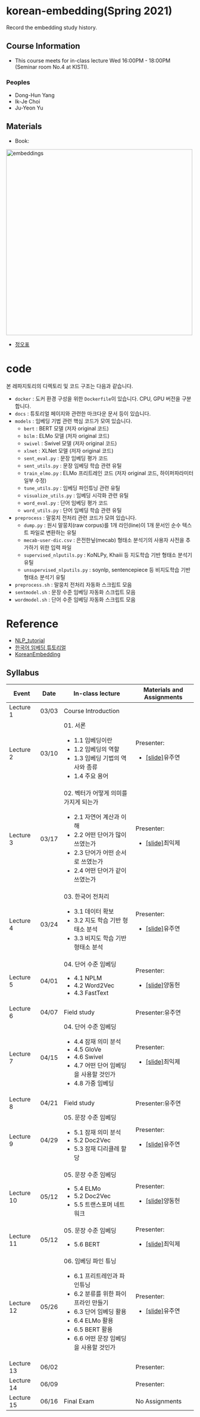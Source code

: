 # korean-embedding(Spring 2021)
Record the embedding study history.

## Course Information
- This course meets for in-class lecture Wed 16:00PM - 18:00PM (Seminar room No.4 at KISTI).

### Peoples
- Dong-Hun Yang
- Ik-Je Choi
- Ju-Yeon Yu

## Materials
- Book: 

<a href="http://www.yes24.com/Product/Goods/78569687"><img src="https://i.imgur.com/j03ENCc.jpg" width="500px" title="embeddings" /></a>

- [정오표](https://ratsgo.github.io/embedding/notice.html)

# code

본 레파지토리의 디렉토리 및 코드 구조는 다음과 같습니다.

- `docker` : 도커 환경 구성을 위한 `Dockerfile`이 있습니다. CPU, GPU 버전을 구분합니다.
- `docs` : 튜토리얼 페이지와 관련한 마크다운 문서 등이 있습니다.
- `models` : 임베딩 기법 관련 핵심 코드가 모여 있습니다.
  - `bert` : BERT 모델 (저자 original 코드)
  - `bilm` : ELMo 모델 (저자 original 코드)
  - `swivel` : Swivel 모델 (저자 original 코드)
  - `xlnet` : XLNet 모델 (저자 original 코드)
  - `sent_eval.py` : 문장 임베딩 평가 코드
  - `sent_utils.py` : 문장 임베딩 학습 관련 유틸
  - `train_elmo.py` : ELMo 프리트레인 코드 (저자 original 코드, 하이퍼파라미터 일부 수정)
  - `tune_utils.py` : 임베딩 파인튜닝 관련 유틸
  - `visualize_utils.py` : 임베딩 시각화 관련 유틸
  - `word_eval.py` : 단어 임베딩 평가 코드
  - `word_utils.py` : 단어 임베딩 학습 관련 유틸
- `preprocess` : 말뭉치 전처리 관련 코드가 모여 있습니다.
  - `dump.py` : 원시 말뭉치(raw corpus)를 1개 라인(line)이 1개 문서인 순수 텍스트 파일로 변환하는 유틸
  - `mecab-user-dic.csv` : 은전한닢(mecab) 형태소 분석기의 사용자 사전을 추가하기 위한 입력 파일
  - `supervised_nlputils.py` : KoNLPy, Khaiii 등 지도학습 기반 형태소 분석기 유틸
  - `unsupervised_nlputils.py` : soynlp, sentencepiece 등 비지도학습 기반 형태소 분석기 유틸
- `preprocess.sh` : 말뭉치 전처리 자동화 스크립트 모음
- `sentmodel.sh` : 문장 수준 임베딩 자동화 스크립트 모음
- `wordmodel.sh` : 단어 수준 임베딩 자동화 스크립트 모음


# Reference
- [NLP_tutorial](https://github.com/graykode/nlp-tutorial?files=1')
- [한국어 임베딩 튜토리얼](https://ratsgo.github.io/embedding/)
- [KoreanEmbedding](https://github.com/jinmang2/KoreanEmbedding)

## Syllabus
|Event|Date|In-class lecture|Materials and Assignments|
|---------|----|-------------|------------|
|Lecture 1|03/03|Course Introduction|
|Lecture 2|03/10|01. 서론<ul><li>1.1 임베딩이란<li>1.2 임베딩의 역할<li>1.3 임베딩 기법의 역사와 종류<li>1.4 주요 용어|Presenter:<ul><li><a href="https://github.com/yujuyeon0511/korean-embedding/files/6315172/korean_embedding_01.pdf">[slide]</a>유주연 |
|Lecture 3|03/17|02. 벡터가 어떻게 의미를 가지게 되는가<ul><li>2.1 자연어 계산과 이해<li>2.2 어떤 단어가 많이 쓰였는가<li>2.3 단어가 어떤 순서로 쓰였는가<li>2.4 어떤 단어가 같이 쓰였는가|Presenter:<ul><li><a href="https://github.com/yujuyeon0511/korean-embedding/files/6315172/korean_embedding_01.pdf">[slide]</a>최익제 |
|Lecture 4|03/24|03. 한국어 전처리<ul><li>3.1 데이터 확보<li>3.2 지도 학습 기반 형태소 분석<li>3.3 비지도 학습 기반 형태소 분석|Presenter:<ul><li><a href="https://github.com/yujuyeon0511/korean-embedding/files/6315992/korean_embedding_03.pdf">[slide]</a>유주연 |
|Lecture 5|04/01|04. 단어 수준 임베딩<ul><li>4.1 NPLM<li>4.2 Word2Vec<li>4.3 FastText|Presenter:<ul><li><a href="https://github.com/yujuyeon0511/korean-embedding/files/6315172/korean_embedding_01.pdf">[slide]</a>양동헌 |
|Lecture 6|04/07|Field study|Presenter:</a>유주연 |
|Lecture 7|04/15|04. 단어 수준 임베딩<ul><li>4.4 잠재 의미 분석<li>4.5 GloVe<li>4.6 Swivel<li>4.7 어떤 단어 임베딩을 사용할 것인가<li>4.8 가중 임베딩|Presenter:<ul><li><a href="https://github.com/yujuyeon0511/korean-embedding/files/6315172/korean_embedding_01.pdf">[slide]</a>최익제 |
|Lecture 8|04/21|Field study|Presenter:</a>유주연 |
|Lecture 9|04/29|05. 문장 수준 임베딩<ul><li>5.1 잠재 의미 분석<li>5.2 Doc2Vec<li>5.3 잠재 디리클레 할당|Presenter:<ul><li><a href="https://github.com/yujuyeon0511/korean-embedding/issues/3#issue-889210509">[slide]</a>유주연 |
|Lecture 10|05/12|05. 문장 수준 임베딩<ul><li>5.4 ELMo<li>5.2 Doc2Vec<li>5.5 트랜스포머 네트워크|Presenter:<ul><li><a href="https://github.com/yujuyeon0511/korean-embedding/files/6315172/korean_embedding_01.pdf">[slide]</a>양동헌 |
|Lecture 11|05/12|05. 문장 수준 임베딩<ul><li>5.6 BERT|Presenter:<ul><li><a href="https://github.com/yujuyeon0511/korean-embedding/files/6315172/korean_embedding_01.pdf">[slide]</a>최익제 |
|Lecture 12|05/26|06. 임베딩 파인 튜닝<ul><li>6.1 프리트레인과 파인튜닝<li>6.2 분류를 위한 파이프라인 만들기<li>6.3 단어 임베딩 활용<li>6.4 ELMo 활용<li>6.5 BERT 활용<li>6.6 어떤 문장 임베딩을 사용할 것인가|Presenter:<ul><li><a href="https://github.com/yujuyeon0511/korean-embedding/files/6315172/korean_embedding_01.pdf">[slide]</a>유주연 |
|Lecture 13|06/02||Presenter:|
|Lecture 14|06/09||Presenter:|
|Lecture 15|06/16|Final Exam|No Assignments | 

